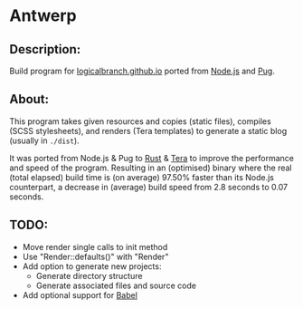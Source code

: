 # Antwerp
## Description:
Build program for [logicalbranch.github.io](https://logicalbranch.github.io) ported from [Node.js](https://nodejs.org/en/) and [Pug](https://pugjs.org/api/getting-started.html).

## About:
This program takes given resources and copies (static files), compiles (SCSS stylesheets), and renders (Tera templates) to generate a static blog (usually in `./dist`).

It was ported from Node.js & Pug to [Rust](https://www.rust-lang.org/) & [Tera](https://tera.netlify.app/) to improve the performance and speed of the program. Resulting in an (optimised) binary where the real (total elapsed) build time is (on average) 97.50% faster than its Node.js counterpart, a decrease in (average) build speed from 2.8 seconds to 0.07 seconds.

## TODO:
* Move render single calls to init method
* Use "Render::defaults()" with "Render"
* Add option to generate new projects:
  * Generate directory structure
  * Generate associated files and source code
* Add optional support for [Babel](https://babeljs.io/)
